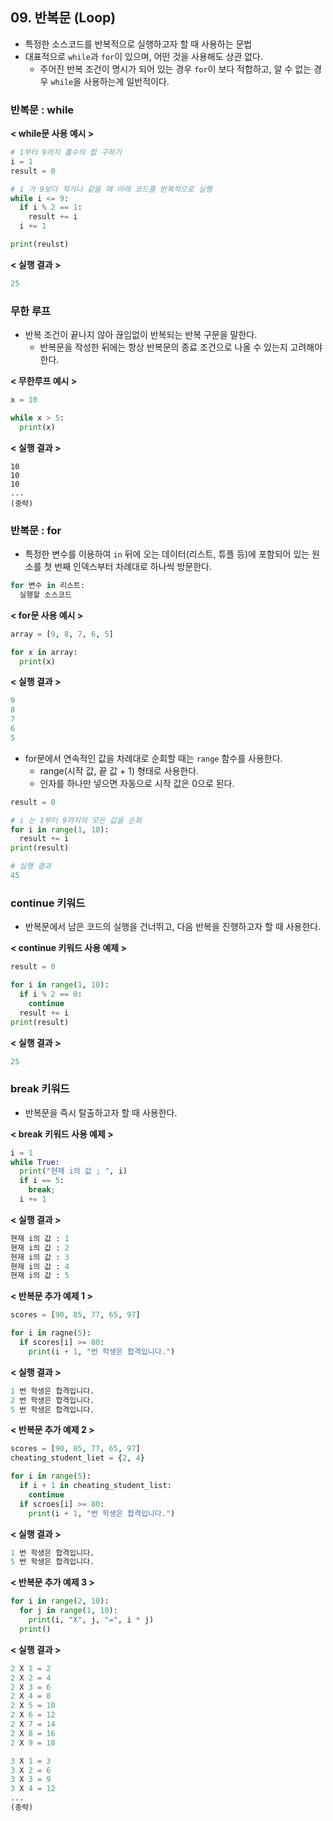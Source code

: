 ## 09. 반복문 (Loop)

- 특정한 소스코드를 반복적으로 실행하고자 할 때 사용하는 문법
- 대표적으로 `while`과 `for`이 있으며, 어떤 것을 사용해도 상관 없다.
  - 주어진 반복 조건이 명시가 되어 있는 경우 `for`이 보다 적합하고, 알 수 없는 경우 `while`을 사용하는게 일반적이다.

### 반복문 : while

**< while문 사용 예시 >**

```python
# 1부터 9까지 홀수의 합 구하기
i = 1
result = 0

# i 가 9보다 작거나 같을 때 아래 코드를 반복적으로 실행
while i <= 9:
  if i % 2 == 1:
    result += i
  i += 1

print(reulst)
```

**< 실행 결과 >**

```python
25
```

### 무한 루프

- 반복 조건이 끝나지 않아 끊임없이 반복되는 반복 구문을 말한다.
  - 반복문을 작성한 뒤에는 항상 반복문의 종료 조건으로 나올 수 있는지 고려해야 한다.

**< 무한루프 예시 >**

```python
x = 10

while x > 5:
  print(x)
```

**< 실행 결과 >**

```
10
10
10
...
(중략)
```

### 반복문 : for

- 특정한 변수를 이용하여 `in` 뒤에 오는 데이터(리스트, 튜플 등)에 포함되어 있는 원소를 첫 번째 인덱스부터 차례대로 하나씩 방문한다.

```python
for 변수 in 리스트:
  실행할 소스코드
```

**< for문 사용 예시 >**

```python
array = [9, 8, 7, 6, 5]

for x in array:
  print(x)
```

**< 실행 결과 >**

```python
9
8
7
6
5
```

- for문에서 연속적인 값을 차례대로 순회할 때는 `range` 함수를 사용한다.
  - range(시작 값, 끝 값 + 1) 형태로 사용한다.
  - 인자를 하나만 넣으면 자동으로 시작 값은 0으로 된다.

```python
result = 0

# i 는 1부터 9까지의 모든 값을 순회
for i in range(1, 10):
  result += i
print(result)

# 실행 결과
45
```

### continue 키워드

- 반복문에서 남은 코드의 실행을 건너뛰고, 다음 반복을 진행하고자 할 때 사용한다.

**< continue 키워드 사용 예제 >**

```python
result = 0

for i in range(1, 10):
  if i % 2 == 0:
    continue
  result += i
print(result)
```

**< 실행 결과 >**

```python
25
```

### break 키워드

- 반복문을 즉시 탈출하고자 할 때 사용한다.

**< break 키워드 사용 예제 >**

```python
i = 1
while True:
  print("현재 i의 값 ; ", i)
  if i == 5:
    break;
  i += 1
```

**< 실행 결과 >**

```python
현재 i의 값 : 1
현재 i의 값 : 2
현재 i의 값 : 3
현재 i의 값 : 4
현재 i의 값 : 5
```

**< 반복문 추가 예제 1 >**

```python
scores = [90, 85, 77, 65, 97]

for i in ragne(5):
  if scores[i] >= 80:
    print(i + 1, "번 학생은 합격입니다.")
```

**< 실행 결과 >**

```python
1 번 학생은 합격입니다.
2 번 학생은 합격입니다.
5 번 학생은 합격입니다.
```

**< 반복문 추가 예제 2 >**

```python
scores = [90, 85, 77, 65, 97]
cheating_student_liet = {2, 4}

for i in range(5):
  if i + 1 in cheating_student_list:
    continue
  if scroes[i] >= 80:
    print(i + 1, "번 학생은 합격입니다.")
```

**< 실행 결과 >**

```python
1 번 학생은 합격입니다.
5 번 학생은 합격입니다.
```

**< 반복문 추가 예제 3 >**

```python
for i in range(2, 10):
  for j in range(1, 10):
    print(i, "X", j, "=", i * j)
  print()
```

**< 실행 결과 >**

```python
2 X 1 = 2
2 X 2 = 4
2 X 3 = 6
2 X 4 = 8
2 X 5 = 10
2 X 6 = 12
2 X 7 = 14
2 X 8 = 16
2 X 9 = 18

3 X 1 = 3
3 X 2 = 6
3 X 3 = 9
3 X 4 = 12
...
(중략)
```
